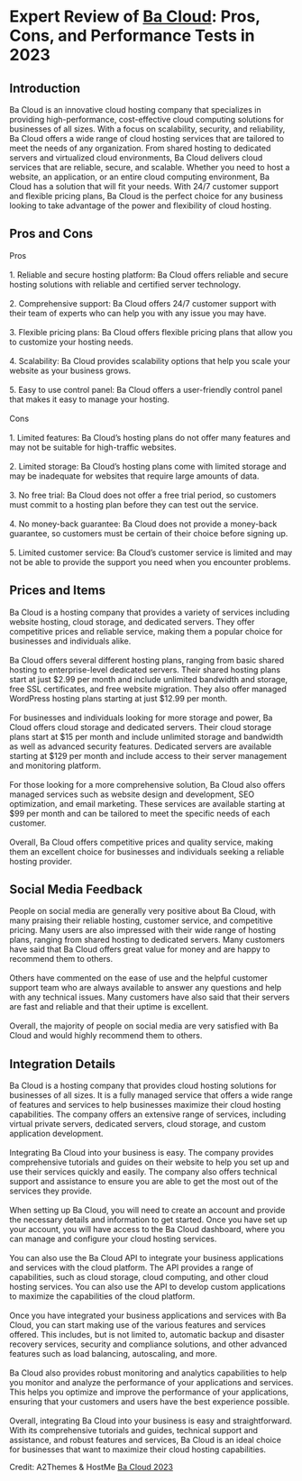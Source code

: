 <h1>Expert Review of <a href="https://a2themes.com/ba-cloud-reviews">Ba Cloud</a>: Pros, Cons, and Performance Tests in 2023</h1>
<h2>Introduction</h2>
Ba Cloud is an innovative cloud hosting company that specializes in providing high-performance, cost-effective cloud computing solutions for businesses of all sizes. With a focus on scalability, security, and reliability, Ba Cloud offers a wide range of cloud hosting services that are tailored to meet the needs of any organization. From shared hosting to dedicated servers and virtualized cloud environments, Ba Cloud delivers cloud services that are reliable, secure, and scalable. Whether you need to host a website, an application, or an entire cloud computing environment, Ba Cloud has a solution that will fit your needs. With 24/7 customer support and flexible pricing plans, Ba Cloud is the perfect choice for any business looking to take advantage of the power and flexibility of cloud hosting.
<h2>Pros and Cons</h2>
Pros<br><br>1. Reliable and secure hosting platform: Ba Cloud offers reliable and secure hosting solutions with reliable and certified server technology.<br><br>2. Comprehensive support: Ba Cloud offers 24/7 customer support with their team of experts who can help you with any issue you may have.<br><br>3. Flexible pricing plans: Ba Cloud offers flexible pricing plans that allow you to customize your hosting needs.<br><br>4. Scalability: Ba Cloud provides scalability options that help you scale your website as your business grows.<br><br>5. Easy to use control panel: Ba Cloud offers a user-friendly control panel that makes it easy to manage your hosting.<br><br>Cons<br><br>1. Limited features: Ba Cloud’s hosting plans do not offer many features and may not be suitable for high-traffic websites.<br><br>2. Limited storage: Ba Cloud’s hosting plans come with limited storage and may be inadequate for websites that require large amounts of data.<br><br>3. No free trial: Ba Cloud does not offer a free trial period, so customers must commit to a hosting plan before they can test out the service.<br><br>4. No money-back guarantee: Ba Cloud does not provide a money-back guarantee, so customers must be certain of their choice before signing up.<br><br>5. Limited customer service: Ba Cloud’s customer service is limited and may not be able to provide the support you need when you encounter problems.
<h2>Prices and Items</h2>
Ba Cloud is a hosting company that provides a variety of services including website hosting, cloud storage, and dedicated servers. They offer competitive prices and reliable service, making them a popular choice for businesses and individuals alike.<br><br>Ba Cloud offers several different hosting plans, ranging from basic shared hosting to enterprise-level dedicated servers. Their shared hosting plans start at just $2.99 per month and include unlimited bandwidth and storage, free SSL certificates, and free website migration. They also offer managed WordPress hosting plans starting at just $12.99 per month.<br><br>For businesses and individuals looking for more storage and power, Ba Cloud offers cloud storage and dedicated servers. Their cloud storage plans start at $15 per month and include unlimited storage and bandwidth as well as advanced security features. Dedicated servers are available starting at $129 per month and include access to their server management and monitoring platform.<br><br>For those looking for a more comprehensive solution, Ba Cloud also offers managed services such as website design and development, SEO optimization, and email marketing. These services are available starting at $99 per month and can be tailored to meet the specific needs of each customer.<br><br>Overall, Ba Cloud offers competitive prices and quality service, making them an excellent choice for businesses and individuals seeking a reliable hosting provider.
<h2>Social Media Feedback</h2>
People on social media are generally very positive about Ba Cloud, with many praising their reliable hosting, customer service, and competitive pricing. Many users are also impressed with their wide range of hosting plans, ranging from shared hosting to dedicated servers. Many customers have said that Ba Cloud offers great value for money and are happy to recommend them to others.<br><br>Others have commented on the ease of use and the helpful customer support team who are always available to answer any questions and help with any technical issues. Many customers have also said that their servers are fast and reliable and that their uptime is excellent.<br><br>Overall, the majority of people on social media are very satisfied with Ba Cloud and would highly recommend them to others.
<h2>Integration Details</h2>
Ba Cloud is a hosting company that provides cloud hosting solutions for businesses of all sizes. It is a fully managed service that offers a wide range of features and services to help businesses maximize their cloud hosting capabilities. The company offers an extensive range of services, including virtual private servers, dedicated servers, cloud storage, and custom application development. <br><br>Integrating Ba Cloud into your business is easy. The company provides comprehensive tutorials and guides on their website to help you set up and use their services quickly and easily. The company also offers technical support and assistance to ensure you are able to get the most out of the services they provide.<br><br>When setting up Ba Cloud, you will need to create an account and provide the necessary details and information to get started. Once you have set up your account, you will have access to the Ba Cloud dashboard, where you can manage and configure your cloud hosting services. <br><br>You can also use the Ba Cloud API to integrate your business applications and services with the cloud platform. The API provides a range of capabilities, such as cloud storage, cloud computing, and other cloud hosting services. You can also use the API to develop custom applications to maximize the capabilities of the cloud platform.<br><br>Once you have integrated your business applications and services with Ba Cloud, you can start making use of the various features and services offered. This includes, but is not limited to, automatic backup and disaster recovery services, security and compliance solutions, and other advanced features such as load balancing, autoscaling, and more. <br><br>Ba Cloud also provides robust monitoring and analytics capabilities to help you monitor and analyze the performance of your applications and services. This helps you optimize and improve the performance of your applications, ensuring that your customers and users have the best experience possible. <br><br>Overall, integrating Ba Cloud into your business is easy and straightforward. With its comprehensive tutorials and guides, technical support and assistance, and robust features and services, Ba Cloud is an ideal choice for businesses that want to maximize their cloud hosting capabilities.
<p>Credit: A2Themes & HostMe <a href="https://a2themes.com/ba-cloud-reviews">Ba Cloud 2023</a></p>